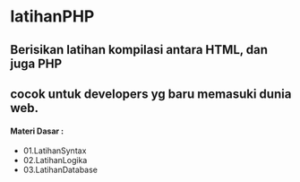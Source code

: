 
# latihanPHP

## Berisikan latihan kompilasi antara HTML, dan juga PHP
## cocok untuk developers yg baru memasuki dunia web.

#### Materi Dasar :
- 01.LatihanSyntax
- 02.LatihanLogika
- 03.LatihanDatabase
